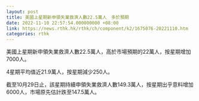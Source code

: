 ```yaml
---
layout: post
title: 美國上星期新申領失業救濟人數22.5萬人　多於預期
date: 2022-11-10 22:57:54.000000000 +08:00
link: https://news.rthk.hk/rthk/ch/component/k2/1675076-20221110.htm
categories: rthk
---
```


美國上星期新申領失業救濟人數22.5萬人，高於市場預期的22萬人，按星期增加7000人。

4星期平均值近21.9萬人，按星期減少250人。

截至10月29日止，該星期持續申領失業救濟人數149.3萬人，按星期出乎意料增加6000人，市場原先估計跌至147.5萬人。
